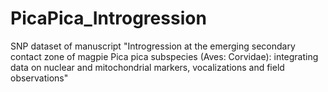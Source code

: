 # PicaPica_Introgression
SNP dataset of manuscript "Introgression at the emerging secondary contact zone of magpie Pica pica subspecies (Aves: Corvidae): integrating data on nuclear and mitochondrial markers, vocalizations and field observations"
